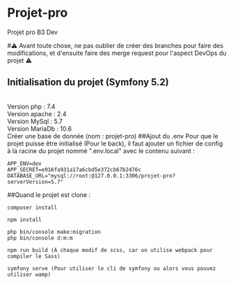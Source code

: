 # Projet-pro

Projet pro B3 Dev

#⚠️ Avant toute chose, ne pas oublier de créer des branches pour faire des modifications, et d'ensuite faire des merge request pour l'aspect DevOps du projet ⚠️

## Initialisation du projet (Symfony 5.2)

<br/>Version php : 7.4
<br/>Version apache : 2.4
<br/>Version MySql : 5.7
<br/>Version MariaDb : 10.6
<br/>Créer une base de donnée (nom : projet-pro)
##Ajout du .env
Pour que le projet puisse être initialisé (Pour le back), il faut ajouter un fichier de config à la racine du projet 
nommé ".env.local" avec le contenu suivant : 
```
APP_ENV=dev
APP_SECRET=e916fa931a17a6cbd5e372cb67b2476c
DATABASE_URL="mysql://root:@127.0.0.1:3306/projet-pro?serverVersion=5.7"
```

##Quand le projet est clone :
```
composer install

npm install

php bin/console make:migration
php bin/console d:m:m

npm run build (À chaque modif de scss, car on utilise webpack pour compiler le Sass)

symfony serve (Pour utiliser le cli de symfony ou alors vous pouvez utiliser wamp)
```